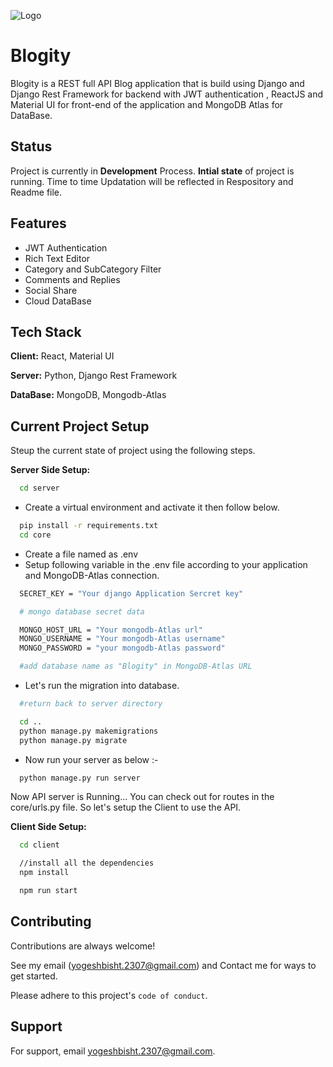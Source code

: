 
![Logo](https://www.saaspegasus.com/static/images/web/modern-javascript/django-react-header.png)

    
# Blogity

Blogity is a REST full API Blog application that is build using Django and Django Rest Framework for backend with JWT authentication , ReactJS and Material UI for front-end of the application and MongoDB Atlas for DataBase.


## Status

Project is currently in **Development** Process. **Intial state** of project is running. Time to time Updatation will be reflected in Respository and Readme file.

  
## Features

- JWT Authentication
- Rich Text Editor
- Category and SubCategory Filter
- Comments and Replies
- Social Share
- Cloud DataBase

  
## Tech Stack

**Client:** React, Material UI

**Server:** Python, Django Rest Framework

**DataBase:** MongoDB, Mongodb-Atlas

  
## Current Project Setup

Steup the current state of project using the following steps.

**Server Side Setup:**
```bash
  cd server
```
- Create a virtual environment and activate it then follow below.
```bash
  pip install -r requirements.txt
  cd core
```
- Create a file named as .env 
- Setup following variable in the .env file according to your application and MongoDB-Atlas connection.
```bash
  SECRET_KEY = "Your django Application Sercret key"

  # mongo database secret data

  MONGO_HOST_URL = "Your mongodb-Atlas url"
  MONGO_USERNAME = "Your mongodb-Atlas username"
  MONGO_PASSWORD = "your mongodb-Atlas password"

  #add database name as "Blogity" in MongoDB-Atlas URL
```
- Let's run the migration into database.
```bash
  #return back to server directory

  cd ..
  python manage.py makemigrations
  python manage.py migrate

```
- Now run your server as below :-
```bash
  python manage.py run server
```

Now API server is Running... You can check out for routes in the core/urls.py file.
So let's setup the Client to use the API.

**Client Side Setup:**
```bash
  cd client

  //install all the dependencies
  npm install

  npm run start
```


    
## Contributing

Contributions are always welcome!

See my email (yogeshbisht.2307@gmail.com) and Contact me for ways to get started.

Please adhere to this project's `code of conduct`.

  
## Support

For support, email yogeshbisht.2307@gmail.com.

  